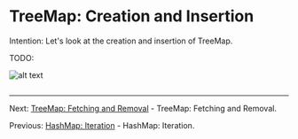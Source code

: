 # TreeMap: Creation and Insertion

Intention: Let's look at the creation and insertion of TreeMap.

TODO:

![alt text](../../etc/collections/img.png "Img")

```java

```

<hr>

Next: [TreeMap: Fetching and Removal](chapter_28.md "TreeMap: Fetching and Removal") - TreeMap: Fetching and Removal.

Previous: [HashMap: Iteration](chapter_26.md "HashMap: Iteration") - HashMap: Iteration.